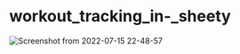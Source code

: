 # workout_tracking_in-_sheety
![Screenshot from 2022-07-15 22-48-57](https://user-images.githubusercontent.com/106507229/179950404-7c976e03-503f-4988-af4e-8e7344661ee6.png)
